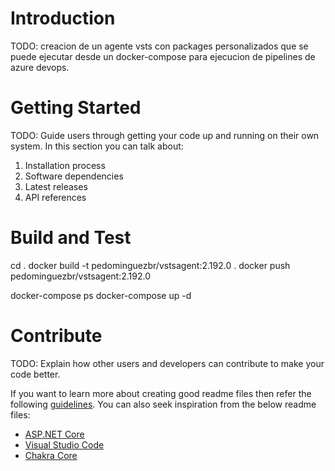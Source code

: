 # Introduction 
TODO: creacion de un agente vsts con packages personalizados que se puede ejecutar desde un docker-compose para ejecucion de pipelines de azure devops. 

# Getting Started
TODO: Guide users through getting your code up and running on their own system. In this section you can talk about:
1.	Installation process
2.	Software dependencies
3.	Latest releases
4.	API references

# Build and Test
cd .
docker build -t pedominguezbr/vstsagent:2.192.0 .
docker push pedominguezbr/vstsagent:2.192.0

docker-compose ps
docker-compose up -d

# Contribute
TODO: Explain how other users and developers can contribute to make your code better. 

If you want to learn more about creating good readme files then refer the following [guidelines](https://docs.microsoft.com/en-us/azure/devops/repos/git/create-a-readme?view=azure-devops). You can also seek inspiration from the below readme files:
- [ASP.NET Core](https://github.com/aspnet/Home)
- [Visual Studio Code](https://github.com/Microsoft/vscode)
- [Chakra Core](https://github.com/Microsoft/ChakraCore)
